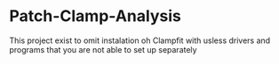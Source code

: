 # Patch-Clamp-Analysis
This project exist to omit instalation oh Clampfit with usless drivers and programs that you are not able to set up separately
